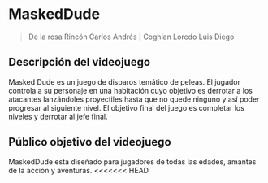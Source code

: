 # MaskedDude
> De la rosa Rincón Carlos Andrés   |   Coghlan Loredo Luis Diego

## Descripción del videojuego
Masked Dude es un juego de disparos temático de peleas. El jugador controla a su personaje en una habitación cuyo objetivo es derrotar a los atacantes lanzándoles proyectiles hasta que no quede ninguno y así poder progresar al siguiente nivel. El objetivo final del juego es completar los niveles y derrotar al jefe final.


## Público objetivo del videojuego
MaskedDude está diseñado para jugadores de todas las edades, amantes de la acción y aventuras.
<<<<<<< HEAD
